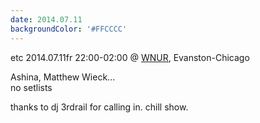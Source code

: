```yaml
---
date: 2014.07.11
backgroundColor: '#FFCCCC'
---
```


etc 2014.07.11fr 22:00-02:00 @ [WNUR](http://www.wnur.org/), Evanston-Chicago  

Ashina, Matthew Wieck...  
no setlists  

thanks to dj 3rdrail for calling in. chill show.